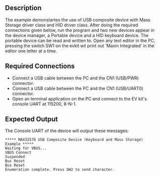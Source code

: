 ## Description

The example demonstartes the use of USB composite device with Mass Storage driver class and HID driver class. After doing the required connections given below, run the program and two new devices appear in the device manager, a Portable device and a HID keyboard device. The portable device can be read and written to. Open any text editor in the PC, pressing the switch SW1 on the evkit wil print out 'Maxin Integrated' in the editor one letter at a time.

## Required Connections

-   Connect a USB cable between the PC and the CN1 (USB/PWR) connector.
-   Connect a USB cable between the PC and the CN1 (USB/UART0) connector.
-   Open an terminal application on the PC and connect to the EV kit's console UART at 115200, 8-N-1.

## Expected Output

The Console UART of the device will output these messages:

```
***** MAX32570 USB Composite Device (Keyboard and Mass Storage) Example *****
Waiting for VBUS...
VBUS Connect
Suspended
Bus Reset
Bus Reset
Enumeration complete. Press SW2 to send character.
```
